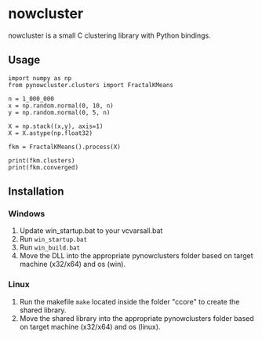 # nowcluster
nowcluster is a small C clustering library with Python bindings.

## Usage
```
import numpy as np
from pynowcluster.clusters import FractalKMeans

n = 1_000_000
x = np.random.normal(0, 10, n)
y = np.random.normal(0, 5, n)

X = np.stack((x,y), axis=1)
X = X.astype(np.float32)

fkm = FractalKMeans().process(X)

print(fkm.clusters)
print(fkm.converged)
```
## Installation
### Windows
1. Update win_startup.bat to your vcvarsall.bat
2. Run `win_startup.bat`
3. Run `win_build.bat`
4. Move the DLL into the appropriate pynowclusters folder based on target machine (x32/x64) and os (win).


### Linux
1. Run the makefile `make` located inside the folder "ccore" to create the shared library. 
2. Move the shared library into the appropriate pynowclusters folder based on target machine (x32/x64) and os (linux).
